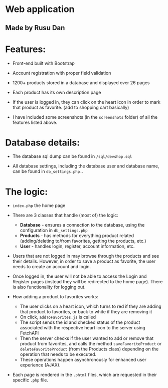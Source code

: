Web application
===
Made by Rusu Dan
---

Features:
=========
- Front-end built with Bootstrap

- Account registration with proper field validation
  
- 1200+ products stored in a database and displayed over 26 pages
  
- Each product has its own description page
  
- If the user is logged in, they can click on the heart icon in order
  to mark that product as favorite. (add to shopping cart basically)
  
- I have included some screenshots (in the `screenshots` folder) of all the 
features listed above.

Database details:
=================
- The database sql dump can be found in `/sql/devshop.sql`

- All database settings, including the database user and database name, can be
  found in `db_settings.php.`.


The logic:
==========
- `index.php` the home page

- There are 3 classes that handle (most of) the logic:
    - **Database** - ensures a connection to the database, using the configuration
    in `db_settings.php`
    - **Products** - has methods for everything product related (adding/deleting
      to/from favorites, getting the products, etc.)
    - **User** - handles login, register, account information, etc.
      
- Users that are not logged in may browse through the products and see their
  details. However, in order to save a product as favorite, the user needs to
  create an account and login.
  
- Once logged in, the user will not be able to access the Login and Register pages
  (instead they will be redirected to the home page). There is also functionality for
  logging out.

- How adding a product to favorites works:
    - The user clicks on a heart icon, which turns to red if they are adding
      that product to favorites, or back to white if they are removing it
    - On click, `addToFavorites.js` is called
    - The script sends the id and checked status of 
      the product associated with the respective heart icon
      to the server using FetchAPI
    - Then the server checks if the user wanted to add or remove that product
      from favorites, and calls the method `saveFavoriteProduct` or 
      `deleteFavoriteProduct` (from the Products class) depending on the operation
      that needs to be executed.
    - These operations happen asynchronously for enhanced user experience (AJAX).

    
    
- Each page is rendered in the `.phtml` files, which are requested in their
specific `.php` file.
    
